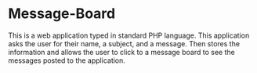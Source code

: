 # Message-Board
This is a web application typed in standard PHP language. This application asks the user for their name, a subject, and a message. Then stores the information and allows the user to click to a message board to see the messages posted to the application.
